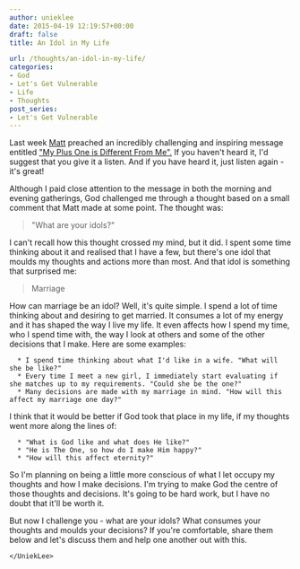 ```yaml
---
author: unieklee
date: 2015-04-19 12:19:57+00:00
draft: false
title: An Idol in My Life

url: /thoughts/an-idol-in-my-life/
categories:
- God
- Let's Get Vulnerable
- Life
- Thoughts
post_series:
- Let's Get Vulnerable
---
```


Last week [Matt](https://twitter.com/mattlewis516) preached an incredibly challenging and inspiring message entitled ["My Plus One is Different From Me".](http://highwayaog.co.za/resources/messages/?sermon_id=287) If you haven't heard it, I'd suggest that you give it a listen. And if you have heard it, just listen again - it's great!

Although I paid close attention to the message in both the morning and evening gatherings, God challenged me through a thought based on a small comment that Matt made at some point. The thought was:


<blockquote>"What are your idols?"</blockquote>


I can't recall how this thought crossed my mind, but it did. I spent some time thinking about it and realised that I have a few, but there's one idol that moulds my thoughts and actions more than most. And that idol is something that surprised me:


<blockquote>Marriage</blockquote>


How can marriage be an idol? Well, it's quite simple. I spend a lot of time thinking about and desiring to get married. It consumes a lot of my energy and it has shaped the way I live my life. It even affects how I spend my time, who I spend time with, the way I look at others and some of the other decisions that I make. Here are some examples:



	  * I spend time thinking about what I'd like in a wife. "What will she be like?"
	  * Every time I meet a new girl, I immediately start evaluating if she matches up to my requirements. "Could she be the one?"
	  * Many decisions are made with my marriage in mind. "How will this affect my marriage one day?"

I think that it would be better if God took that place in my life, if my thoughts went more along the lines of:

	  * "What is God like and what does He like?"
	  * "He is The One, so how do I make Him happy?"
	  * "How will this affect eternity?"

So I'm planning on being a little more conscious of what I let occupy my thoughts and how I make decisions. I'm trying to make God the centre of those thoughts and decisions. It's going to be hard work, but I have no doubt that it'll be worth it.

But now I challenge you - what are your idols? What consumes your thoughts and moulds your decisions? If you're comfortable, share them below and let's discuss them and help one another out with this.

`</UniekLee>`
